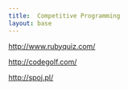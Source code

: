 ```yaml
---
title:  Competitive Programming
layout: base
---
```


http://www.rubyquiz.com/

http://codegolf.com/

http://spoj.pl/
